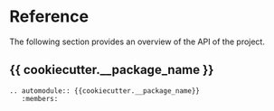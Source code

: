 # Reference

The following section provides an overview of the API of the project.

## {{ cookiecutter.__package_name }}

```{eval-rst}
.. automodule:: {{cookiecutter.__package_name}}
   :members:
```
